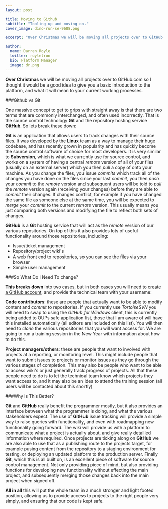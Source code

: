 ```yaml
---
layout: post

title: Moving to Github
subtitle: "Tooling up and moving on."
cover_image: dino-run-se-9688.png

excerpt: "Over Christmas we will be moving all projects over to GitHub.com so I thought it would be a good idea to give you a basic introduction to the platform, and what it will mean to your current working processes."

author:
  name: Darren Royle
  twitter: royletron
  bio: Platform Manager
  image: dr.png
---
```


**Over Christmas** we will be moving all projects over to GitHub.com so I thought it would be a good idea to give you a basic introduction to the platform, and what it will mean to your current working processes.

###Github vs Git

One massive concept to get to grips with straight away is that there are two terms that are commonly interchanged, and often used incorrectly. That is the source control technology **Git** and the repository hosting service **GitHub**. So lets break these down:

**Git** is an application that allows users to track changes with their source files. It was developed by the **Linux** team as a way to manage their huge codebase, and has recently grown in popularity and has quickly become the source control software of choice for most developers. It is very similar to **Subversion**, which is what we currently use for source control, and works on a system of having a central *remote* version of all of your files (usually on an external server) which you then *pull* a copy of onto your machine. As you change the files, you issue *commits* which track all of the changes you have done on the files since your last *commit*, you then *push* your *commit* to the *remote* version and subsequent users will be told to *pull* the *remote* version again (receiving your changes) before they are able to *commit* their changes. If changes conflict, for example if you have changed the same file as someone else at the same time, you will be expected to *merge* your *commit* to the current *remote* version. This usually means you just comparing both versions and modifying the file to reflect both sets of changes.

**GitHub** is a **Git** hosting service that will act as the *remote* version of our various repositories. On top of this it also provides lots of useful functionality around those repositories, including:

* Issue/ticket management
* Repository/project wiki's
* A web front end to repositories, so you can see the files via your browser
* Simple user management

###So What Do I Need To change?

**This breaks down** into two cases, but in both cases you will need to [create a GitHub account](https://github.com/), and provide the technical team with your username:

**Code contributors**: these are people that actually want to be able to modify content and *commit* to repositories. If you currently use *TortoiseSVN* you will need to swap to using the *GitHub for Windows* client, this is currently being added to OUPs safe application list, those that I am aware of will have this installed automatically (all editors are included on this list). You will then need to *clone* the various repositories that you will want access for. We are going to run a training session in the New Year with information about how to do this.

**Project managers/others**: these are people that want to involved with projects at a reporting, or monitoring level. This might include people that want to submit issues to projects or monitor issues as they go through the various stages of completion. This may also be people who want to be able to access wiki's or just generally track progress of projects. All that these people need to do is to let the technical team know which projects they want access to, and it may also be an idea to attend the training session (all users will be contacted about this shortly)

###Why Is This Better?

**Git** and **GitHub** really benefit the programmer mostly, but it also provides an interface between what the programmer is doing, and what the various stakeholders expect. The use of **GitHub** issue tracking will provide a simple way to raise queries with functionality, and even with roadmapping new functionality going forward. The wiki will provide us with a platform to communicate what a project is actually about, and give really detailled information where required. Once projects are ticking along on **GitHub** we are also able to use that as a publishing route to the projects target, for example pusing content from the repository to a staging environment for testing, or deploying an updated platform to the production server. Finally **Git**, which this is all built on, is an excellent piece of software for source control management. Not only providing piece of mind, but also providing functions for developing new functionality without effecting the main project, and subsequently merging those changes back into the main project when signed off.

**All in all** this will put the whole team in a much stronger and light footed position, allowing us to provide access to projects to the right people very simply, and ensuring that our code is kept safe.